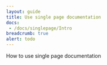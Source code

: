 ```yaml
---
layout: guide
title: Use single page documentation
docs:
 - /docs/singlepage/Intro
breadcrumb: true
alert: todo
---
```


How to use single page documentation